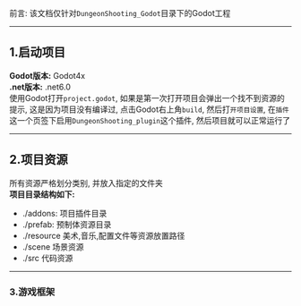 
前言: 该文档仅针对`DungeonShooting_Godot`目录下的Godot工程

---
## 1.启动项目
**Godot版本:** Godot4x   
**.net版本:** .net6.0  
使用Godot打开`project.godot`, 如果是第一次打开项目会弹出一个找不到资源的提示, 这是因为项目没有编译过, 点击Godot右上角`build`, 然后打`开项目设置`, 在`插件`这一个页签下启用`DungeonShooting_plugin`这个插件, 然后项目就可以正常运行了

---
## 2.项目资源
所有资源严格划分类别, 并放入指定的文件夹  
**项目目录结构如下:**
* ./addons: 项目插件目录  
* ./prefab: 预制体资源目录  
* ./resource 美术,音乐,配置文件等资源放置路径  
* ./scene 场景资源  
* ./src 代码资源

---
### 3.游戏框架


